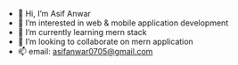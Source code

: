 - 👋 Hi, I’m Asif Anwar
- 👀 I’m interested in web & mobile application development
- 🌱 I’m currently learning mern stack
- 💞️ I’m looking to collaborate on mern application
- 📫 email: asifanwar0705@gmail.com

<!---
asif-prog/asif-prog is a ✨ special ✨ repository because its `README.md` (this file) appears on your GitHub profile.
You can click the Preview link to take a look at your changes.
--->
